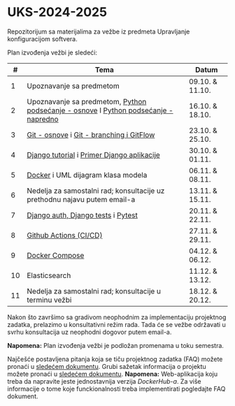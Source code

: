 # UKS-2024-2025
Repozitorijum sa materijalima za vežbe iz predmeta Upravljanje konfiguracijom softvera.

Plan izvođenja vežbi je sledeći:

| # | Tema | Datum  |
| --- | --- | --- |
| 1 | Upoznavanje sa predmetom | 09.10. & 11.10. |
| 2 | Upoznavanje sa predmetom, [Python podsećanje - osnove](https://github.com/vanjamijatov/UKS-materijali/tree/main/Python%20Basics/Python%20lesson) I [Python podsećanje - napredno](https://github.com/vanjamijatov/UKS-materijali/tree/main/Python%20Basics/Python%20lesson) | 16.10. & 18.10. |
| 3 | [Git - osnove](https://github.com/vanjamijatov/UKS-materijali/tree/main/Git) i [Git - branching i GitFlow](https://github.com/vanjamijatov/UKS-materijali/tree/main/Git) | 23.10. & 25.10. |
| 4 | [Django tutorial](https://github.com/vanjamijatov/UKS-materijali/tree/main/Django%20Framework) i [Primer Django aplikacije](https://github.com/vanjamijatov/UKS-materijali/tree/main/Django%20Application%20Example) | 30.10. & 01.11. |
| 5 | [Docker](https://github.com/vanjamijatov/UKS-DjangoAuthTestsDocker) i UML dijagram klasa modela | 06.11. & 08.11. |
| 6 | Nedelja za samostalni rad; konsultacije uz prethodnu najavu putem email-a | 13.11. & 15.11. |
| 7 | [Django auth, Django tests](https://github.com/vanjamijatov/UKS-DjangoAuthTestsDocker) i [Pytest](https://github.com/vanjamijatov/UKS-materijali/tree/main/Pytest) | 20.11. & 22.11. |
| 8 | [Github Actions (CI/CD)](https://github.com/vanjamijatov/UKS-DjangoAuthTestsDocker) | 27.11. & 29.11. |
| 9 | [Docker Compose](https://github.com/vanjamijatov/UKS-DjangoProductionSetup) | 04.12. & 06.12. |
| 10 | Elasticsearch | 11.12. & 13.12. |
| 11 | Nedelja za samostalni rad; konsultacije u terminu vežbi | 18.12. & 20.12. |

Nakon što završimo sa gradivom neophodnim za implementaciju projektnog zadatka, prelazimo u konsultativni režim rada. Tada će se vežbe održavati u svrhu konsultacija uz neophodni dogovor putem email-a.

**Napomena:** Plan izvođenja vežbi je podložan promenama u toku semestra.

Najčešće postavljena pitanja koja se tiču projektnog zadatka (FAQ) možete pronaći u [sledećem dokumentu](https://docs.google.com/document/d/1DRjjjZDnjWoZiU_oyHSs4har-wkZvMMlTIxoEg_3m7o/edit?usp=sharing).
Grubi sažetak informacija o projektu možete pronaći u [sledećem dokumentu](Project.md). **Napomena:** Web-aplikacija koju treba da napravite jeste jednostavnija verzija *DockerHub-a*. Za više informacije o tome koje funckionalnosti treba implementirati pogledajte FAQ dokument.
